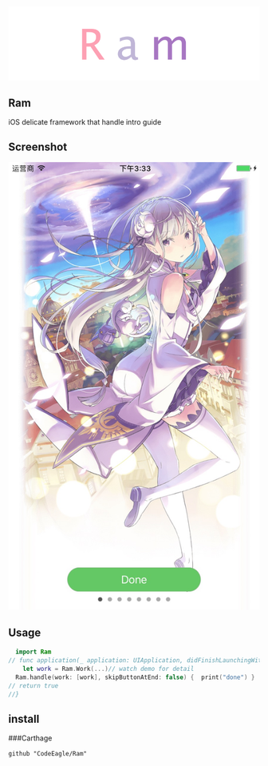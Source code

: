 ![Rem](./Ram.png)

Ram
---
iOS delicate framework that handle intro guide

Screenshot
---
![RemWork](./Ramwork.jpg)

Usage
---
```swift
  import Ram
// func application(_ application: UIApplication, didFinishLaunchingWithOptions launchOptions: [UIApplicationLaunchOptionsKey: Any]?) -> Bool {
    let work = Ram.Work(...)// watch demo for detail
  Ram.handle(work: [work], skipButtonAtEnd: false) {  print("done") }
// return true
//}
```
install
---
###Carthage
```
github "CodeEagle/Ram"
```
